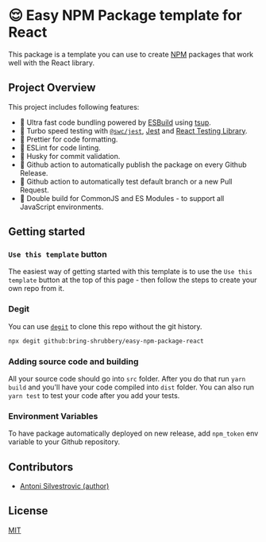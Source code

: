 # 😌 Easy NPM Package template for React

This package is a template you can use to create [NPM](https://npmjs.org/) packages that work well with the React library.

## Project Overview

This project includes following features:

- 🚀 Ultra fast code bundling powered by [ESBuild](https://esbuild.github.io/) using [tsup](https://github.com/egoist/tsup).
- 🚀 Turbo speed testing with [`@swc/jest`](), [Jest](https://jestjs.io/) and [React Testing Library](https://testing-library.com/docs/react-testing-library/intro/).
- 💅 Prettier for code formatting.
- 💅 ESLint for code linting.
- 🥺 Husky for commit validation.
- 🚀 Github action to automatically publish the package on every Github Release.
- 🚀 Github action to automatically test default branch or a new Pull Request.
- 🚀 Double build for CommonJS and ES Modules - to support all JavaScript environments.

## Getting started

### `Use this template` button

The easiest way of getting started with this template is to use the `Use this template` button at the top of this page - then follow the steps to create your own repo from it.

### Degit

You can use [`degit`](https://github.com/Rich-Harris/degit) to clone this repo without the git history.

```bash
npx degit github:bring-shrubbery/easy-npm-package-react
```

### Adding source code and building

All your source code should go into `src` folder.
After you do that run `yarn build` and you'll have your code compiled into `dist` folder.
You can also run `yarn test` to test your code after you add your tests.

### Environment Variables

To have package automatically deployed on new release, add `npm_token` env variable to your Github repository.

## Contributors

- [Antoni Silvestrovic (author)](https://github.com/bring-shrubbery)

## License

[MIT](https://github.com/bring-shrubbery/easy-npm-package-react/blob/main/LICENSE)
